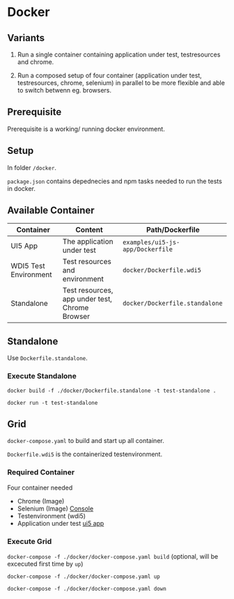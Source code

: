 # Docker

## Variants

1. Run a single container containing application under test, testresources and chrome.

2. Run a composed setup of four container (application under test, testresources, chrome, selenium) in parallel to be more flexible and able to switch betwenn eg. browsers.

## Prerequisite

Prerequisite is a working/ running docker environment.

## Setup

In folder `/docker`.

`package.json` contains depednecies and npm tasks needed to run the tests in docker.

## Available Container

| Container             | Content                                        | Path/Dockerfile                  |
| --------------------- | ---------------------------------------------- | -------------------------------- |
| UI5 App               | The application under test                     | `examples/ui5-js-app/Dockerfile` |
| WDI5 Test Environment | Test resources and environment                 | `docker/Dockerfile.wdi5`         |
| Standalone            | Test resources, app under test, Chrome Browser | `docker/Dockerfile.standalone`   |

## Standalone

Use `Dockerfile.standalone`.

### Execute Standalone

`docker build -f ./docker/Dockerfile.standalone -t test-standalone .`

`docker run -t test-standalone`

## Grid

`docker-compose.yaml` to build and start up all container.

`Dockerfile.wdi5` is the containerized testenvironment.

### Required Container

Four container needed

- Chrome (Image)
- Selenium (Image) [Console](localhost:4444/grid/console)
- Testenvironment (wdi5)
- Application under test [ui5 app](localhost:8888)

### Execute Grid

`docker-compose -f ./docker/docker-compose.yaml build` (optional, will be excecuted first time by `up`)

`docker-compose -f ./docker/docker-compose.yaml up`

`docker-compose -f ./docker/docker-compose.yaml down`
